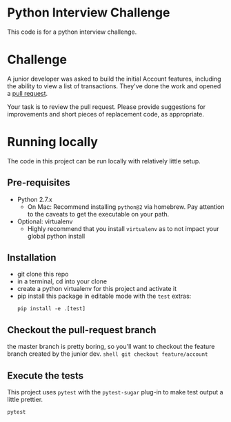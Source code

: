 # Python Interview Challenge
This code is for a python interview challenge.

# Challenge
A junior developer was asked to build the initial Account features, including the ability to view a list of transactions. They've done the work and opened a [pull request](https://github.com/jprestel-rue/python-interview/pull/1).

Your task is to review the pull request. Please provide suggestions for improvements and short pieces of replacement code, as appropriate.

# Running locally
The code in this project can be run locally with relatively little setup.

## Pre-requisites
- Python 2.7.x
     - On Mac: Recommend installing `python@2` via homebrew. Pay attention to the caveats to get the executable on your path.
- Optional: virtualenv
    - Highly recommend that you install `virtualenv` as to not impact your global python install
    
## Installation
- git clone this repo
- in a terminal, cd into your clone
- create a python virtualenv for this project and activate it
- pip install this package in editable mode with the `test` extras:
    ```shell
    pip install -e .[test]
    ```

## Checkout the pull-request branch
the master branch is pretty boring, so you'll want to checkout the feature branch created by the junior dev.
    ```shell
    git checkout feature/account
    ```

## Execute the tests
This project uses `pytest` with the `pytest-sugar` plug-in to make test output a little prettier.
```
pytest
```
